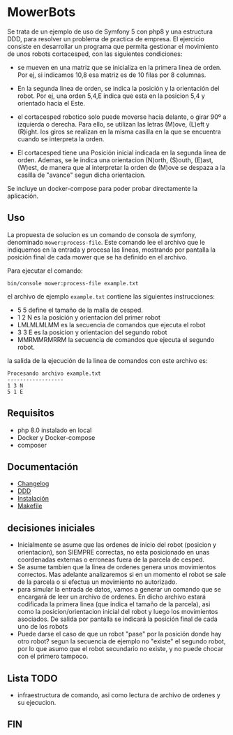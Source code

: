 # MowerBots
Se trata de un ejemplo de uso de Symfony 5 con php8 y una estructura DDD, para resolver un problema de practica de empresa.
El ejercicio consiste en desarrollar un programa que permita gestionar el movimiento de unos robots cortacesped, con las 
siguientes condiciones:

  * se mueven en una matriz que se inicializa en la primera linea de orden. Por ej, si indicamos 10,8 esa matriz es de 10 filas
por 8 columnas.

  * En la segunda linea de orden, se indica la posición y la orientación del robot. Por ej, una orden 5,4,E indica que esta en la
posicion 5,4 y orientado hacia el Este.

  * el cortacesped robotico solo puede moverse hacia delante, o girar 90º a izquierda o derecha. Para ello, se utilizan las letras
(M)ove, (L)eft y (R)ight. los giros se realizan en la misma casilla en la que se encuentra cuando se interpreta la orden.
  * El cortacesped tiene una Posición inicial indicada en la segunda linea de orden. Ademas, se le indica una orientacion (N)orth,
(S)outh, (E)ast, (W)est, de manera que al interpretar la orden de (M)ove se despaza a la casilla de "avance" segun dicha orientacion.

Se incluye un docker-compose para poder probar directamente la aplicación. 

## Uso
La propuesta de solucion es un comando de consola de symfony, denominado `mower:process-file`. Este comando lee el archivo
que le indiquemos en la entrada y procesa las lineas, mostrando por pantalla la posición final de cada mower que se ha definido
en el archivo.

Para ejecutar el comando:
```
bin/console mower:process-file example.txt
```

el archivo de ejemplo `example.txt` contiene las siguientes instrucciones:

  * 5 5 define el tamaño de la malla de cesped.
  * 1 2 N es la posición y orientacion del primer robot
  * LMLMLMLMM es la secuencia de comandos que ejecuta el robot
  * 3 3 E es la posicion y orientacion del segundo robot
  * MMRMMRMRRM la secuencia de comandos que ejecuta el segundo robot.

la salida de la ejecución de la linea de comandos con este archivo es:
```
Procesando archivo example.txt
------------------
1 3 N
5 1 E
```

## Requisitos
- php 8.0 instalado en local
- Docker y Docker-compose
- composer

## Documentación
- [Changelog](docs/0_CHANGELOG.md)
- [DDD](docs/1_DDD.md)
- [Instalación](docs/2_INSTALACION.md)
- [Makefile](docs/3_MAKEFILE.md)

## decisiones iniciales
  * Inicialmente se asume que las ordenes de inicio del robot (posicion y orientacion), son SIEMPRE correctas, no esta posicionado
en unas coordenadas externas o erroneas fuera de la parcela de cesped.
  * Se asume tambien que la linea de ordenes genera unos movimientos correctos. Mas adelante analizaremos si en un momento el
robot se sale de la parcela o si efectua un movimiento no autorizado.
  * para simular la entrada de datos, vamos a generar un comando que se encargará de leer un archivo de ordenes. En dicho archivo
estará codificada la primera linea (que indica el tamaño de la parcela), asi como la posicion/orientacion inicial del robot y luego los
movimientos asociados. De salida por pantalla se indicará la posición final de cada uno de los robots
  * Puede darse el caso de que un robot "pase" por la posición donde hay otro robot? segun la secuencia de ejemplo no "existe" el
segundo robot, por lo que asumo que el robot secundario no existe, y no puede chocar con el primero tampoco.

## Lista TODO
- infraestructura de comando, asi como lectura de archivo de ordenes y su ejecucion.

## FIN